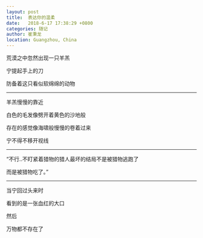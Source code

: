 ```yaml
---
layout: post
title:  表达你的温柔
date:   2018-6-17 17:38:29 +0800
categories: 随记
author: 崔秉龙
location: Guangzhou, China
---
```






荒漠之中忽然出现一只羊羔

宁提起手上的刀

防备着这只看似软绵绵的动物

---

羊羔慢慢的靠近

白色的毛发像劈开着黄色的沙地般

存在的感觉像海啸般慢慢的卷着过来

宁不得不移开视线

---

“不行..不盯紧着猎物的猎人最坏的结局不是被猎物逃跑了

而是被猎物吃了。”

---

当宁回过头来时

看到的是一张血红的大口

然后

万物都不存在了